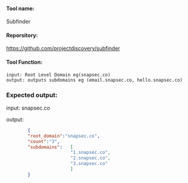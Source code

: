 #### Tool name: 
Subfinder

#### Reporsitory: 
https://github.com/projectdiscovery/subfinder

#### Tool Function: 
	input: Root Level Domain eg(snapsec.co)
	output: outputs subdomains eg (email.snapsec.co, hello.snapsec.co)



### Expected output:

input: snapsec.co

output: 
```json	
		{
		"root_domain":"snapsec.co",
		"count":"3",
		"subdomains":   [
						"1.snapsec.co",
						"2.snapsec.co",
						"3.snapsec.co"
						]
		}
```